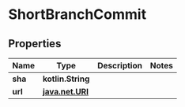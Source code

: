 
# ShortBranchCommit

## Properties
Name | Type | Description | Notes
------------ | ------------- | ------------- | -------------
**sha** | **kotlin.String** |  | 
**url** | [**java.net.URI**](java.net.URI.md) |  | 



